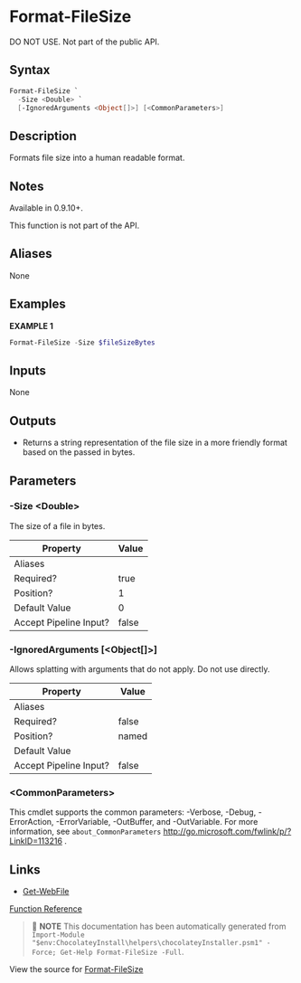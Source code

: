 ﻿---
Order: 10
xref: format-filesize
Title: Format-FileSize
Description: Information on Format-FileSize function
RedirectFrom:
  - docs/helpers-format-file-size
  - docs/helpersformatfilesize
---

# Format-FileSize

<!-- This documentation is automatically generated from https://github.com/chocolatey/choco/blob/master/src/chocolatey.resources/helpers/functions/Format-FileSize.ps1 using https://github.com/chocolatey/choco/blob/master/GenerateDocs.ps1. Contributions are welcome at the original location(s). -->

DO NOT USE. Not part of the public API.

## Syntax

~~~powershell
Format-FileSize `
  -Size <Double> `
  [-IgnoredArguments <Object[]>] [<CommonParameters>]
~~~

## Description

Formats file size into a human readable format.

## Notes

Available in 0.9.10+.

This function is not part of the API.

## Aliases

None

## Examples

 **EXAMPLE 1**

~~~powershell
Format-FileSize -Size $fileSizeBytes

~~~ 

## Inputs

None

## Outputs


 * Returns a string representation of the file size in a more friendly
format based on the passed in bytes.


## Parameters

###  -Size &lt;Double&gt;
The size of a file in bytes.

Property               | Value
---------------------- | -----
Aliases                | 
Required?              | true
Position?              | 1
Default Value          | 0
Accept Pipeline Input? | false
 
###  -IgnoredArguments [&lt;Object[]&gt;]
Allows splatting with arguments that do not apply. Do not use directly.

Property               | Value
---------------------- | -----
Aliases                | 
Required?              | false
Position?              | named
Default Value          | 
Accept Pipeline Input? | false
 
### &lt;CommonParameters&gt;

This cmdlet supports the common parameters: -Verbose, -Debug, -ErrorAction, -ErrorVariable, -OutBuffer, and -OutVariable. For more information, see `about_CommonParameters` http://go.microsoft.com/fwlink/p/?LinkID=113216 .


## Links

 * [Get-WebFile](xref:get-webfile)


[Function Reference](xref:powershell-reference)

> :memo: **NOTE** This documentation has been automatically generated from `Import-Module "$env:ChocolateyInstall\helpers\chocolateyInstaller.psm1" -Force; Get-Help Format-FileSize -Full`.

View the source for [Format-FileSize](https://github.com/chocolatey/choco/blob/master/src/chocolatey.resources/helpers/functions/Format-FileSize.ps1)
